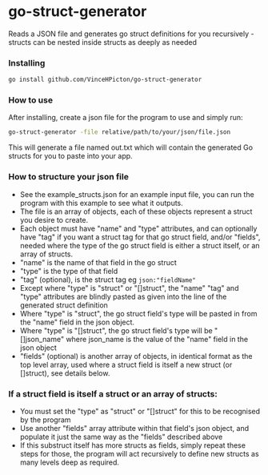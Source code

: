 # go-struct-generator
Reads a JSON file and generates go struct definitions for you recursively - structs can be nested inside structs as deeply as needed

### Installing
```bash
go install github.com/VinceHPicton/go-struct-generator
```

### How to use
After installing, create a json file for the program to use and simply run:

```bash
go-struct-generator -file relative/path/to/your/json/file.json
```

This will generate a file named out.txt which will contain the generated Go structs for you to paste into your app.

### How to structure your json file
- See the example_structs.json for an example input file, you can run the program with this example to see what it outputs.
- The file is an array of objects, each of these objects represent a struct you desire to create. 
- Each object must have "name" and "type" attributes, and can optionally have "tag" if you want a struct tag for that go struct field, and/or "fields", needed where the type of the go struct field is either a struct itself, or an array of structs.
- "name" is the name of that field in the go struct
- "type" is the type of that field
- "tag" (optional), is the struct tag eg `json:"fieldName"`
- Except where "type" is "struct" or "[]struct", the "name" "tag" and "type" attributes are blindly pasted as given into the line of the generated struct definition
- Where "type" is "struct", the go struct field's type will be pasted in from the "name" field in the json object.
- Where "type" is "[]struct", the go struct field's type will be "[]json_name" where json_name is the value of the "name" field in the json object
- "fields" (optional) is another array of objects, in identical format as the top level array, used where a struct field is itself a new struct (or []struct), see details below.

### If a struct field is itself a struct or an array of structs:
- You must set the "type" as "struct" or "[]struct" for this to be recognised by the program
- Use another "fields" array attribute within that field's json object, and populate it just the same way as the "fields" described above
- If this substruct itself has more structs as fields, simply repeat these steps for those, the program will act recursively to define new structs as many levels deep as required.
